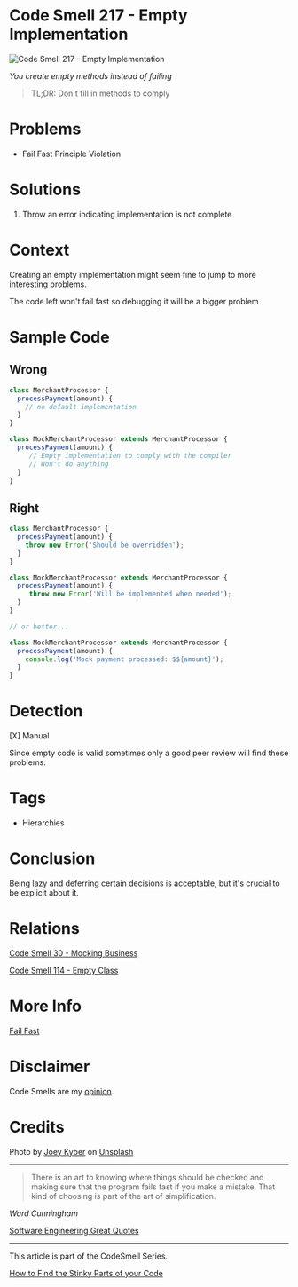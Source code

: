 # Code Smell 217 - Empty Implementation
            
![Code Smell 217 - Empty Implementation](Code%20Smell%20217%20-%20Empty%20Implementation.jpg)

*You create empty methods instead of failing*

> TL;DR: Don't fill in methods to comply

# Problems

- Fail Fast Principle Violation

# Solutions

1.  Throw an error indicating implementation is not complete

# Context

Creating an empty implementation might seem fine to jump to more interesting problems. 

The code left won't fail fast so debugging it will be a bigger problem

# Sample Code

## Wrong

[Gist Url]: # (https://gist.github.com/mcsee/56e55a0fdee9d223fc050652b298f699)

```javascript
class MerchantProcessor {
  processPayment(amount) {
    // no default implementation
  }
}

class MockMerchantProcessor extends MerchantProcessor {
  processPayment(amount) {
     // Empty implementation to comply with the compiler
     // Won't do anything
  }
}
```

## Right

[Gist Url]: # (https://gist.github.com/mcsee/77dcf4848f489f7011aefbe4971d4b0a)

```javascript
class MerchantProcessor {
  processPayment(amount) {
    throw new Error('Should be overridden');
  }
}

class MockMerchantProcessor extends MerchantProcessor {
  processPayment(amount) {
     throw new Error('Will be implemented when needed');
  }
}

// or better...

class MockMerchantProcessor extends MerchantProcessor {
  processPayment(amount) {
    console.log('Mock payment processed: $${amount}');
  }
}
```

# Detection

[X] Manual

Since empty code is valid sometimes only a good peer review will find these problems.

# Tags

- Hierarchies

# Conclusion

Being lazy and deferring certain decisions is acceptable, but it's crucial to be explicit about it.

# Relations

[Code Smell 30 - Mocking Business](https://github.com/mcsee/Software-Design-Articles/tree/main/Articles/Code%20Smells/Code%20Smell%2030%20-%20Mocking%20Business/readme.md)

[Code Smell 114 - Empty Class](https://github.com/mcsee/Software-Design-Articles/tree/main/Articles/Code%20Smells/Code%20Smell%20114%20-%20Empty%20Class/readme.md)

# More Info

[Fail Fast](https://github.com/mcsee/Software-Design-Articles/tree/main/Articles/Theory/Fail%20Fast/readme.md)

# Disclaimer

Code Smells are my [opinion](https://github.com/mcsee/Software-Design-Articles/tree/main/Articles/Blogging/I%20Wrote%20More%20than%2090%20Articles%20on%202021%20Here%20is%20What%20I%20Learned/readme.md).

# Credits

Photo by [Joey Kyber](https://unsplash.com/@jtkyber1) on [Unsplash](https://unsplash.com/photos/45FJgZMXCK8)
    
* * *

> There is an art to knowing where things should be checked and making sure that the program fails fast if you make a mistake. That kind of choosing is part of the art of simplification.

_Ward Cunningham_

[Software Engineering Great Quotes](https://github.com/mcsee/Software-Design-Articles/tree/main/Articles/Quotes/Software%20Engineering%20Great%20Quotes/readme.md)

* * *

This article is part of the CodeSmell Series.

[How to Find the Stinky Parts of your Code](https://github.com/mcsee/Software-Design-Articles/tree/main/Articles/Code%20Smells/How%20to%20Find%20the%20Stinky%20parts%20of%20your%20Code/readme.md)